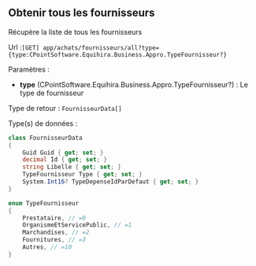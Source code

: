 ## <span id='listefournisseurs'>Obtenir tous les fournisseurs</span>

Récupère la liste de tous les fournisseurs

Url :`[GET] app/achats/fournisseurs/all?type={type:CPointSoftware.Equihira.Business.Appro.TypeFournisseur?}`

Paramètres : 

- **type** (CPointSoftware.Equihira.Business.Appro.TypeFournisseur?) : Le type de fournisseur

Type de retour : `FournisseurData[]`

Type(s) de données :

```csharp
class FournisseurData
{
	Guid Guid { get; set; }
	decimal Id { get; set; }
	string Libelle { get; set; }
	TypeFournisseur Type { get; set; }
	System.Int16? TypeDepenseIdParDefaut { get; set; }
}

enum TypeFournisseur
{
	Prestataire, // =0
	OrganismeEtServicePublic, // =1
	Marchandises, // =2
	Fournitures, // =3
	Autres, // =10
}

```
